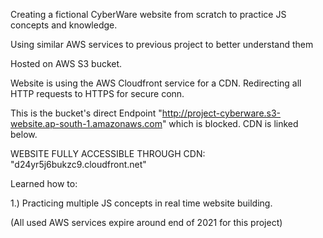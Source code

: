 Creating a fictional CyberWare website from scratch to practice JS concepts and knowledge.

Using similar AWS services to previous project to better understand them

Hosted on AWS S3 bucket.

Website is using the AWS Cloudfront service for a CDN. Redirecting all HTTP requests to HTTPS for secure conn.

This is the bucket's direct Endpoint "http://project-cyberware.s3-website.ap-south-1.amazonaws.com" which is blocked. CDN is linked below.

WEBSITE FULLY ACCESSIBLE THROUGH CDN: "d24yr5j6bukzc9.cloudfront.net"

Learned how to:

1.) Practicing multiple JS concepts in real time website building.


(All used AWS services expire around end of 2021 for this project)
